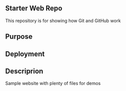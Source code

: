 ## Starter Web Repo

This repository is for showing how Git and GitHub work

## Purpose

## Deployment

## Descriprion

Sample website with plenty of files for demos